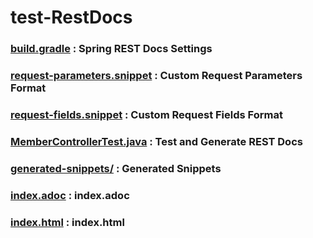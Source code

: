 # test-RestDocs

### [build.gradle](https://github.com/unialto/test-RestDocs/blob/master/build.gradle) : Spring REST Docs Settings

### [request-parameters.snippet](https://github.com/unialto/test-RestDocs/blob/master/src/test/resources/org/springframework/restdocs/templates/request-parameters.snippet) : Custom Request Parameters Format

### [request-fields.snippet](https://github.com/unialto/test-RestDocs/blob/master/src/test/resources/org/springframework/restdocs/templates/request-fields.snippet) : Custom Request Fields Format

### [MemberControllerTest.java](https://github.com/unialto/test-RestDocs/blob/master/src/test/java/com/unialto/test/restdocs/api/member/MemberControllerTest.java) : Test and Generate REST Docs

### [generated-snippets/](https://github.com/unialto/test-RestDocs/tree/master/build/generated-snippets) : Generated Snippets

### [index.adoc](https://github.com/unialto/test-RestDocs/blob/master/src/docs/asciidoc/index.adoc) : index.adoc

### [index.html](https://unialto.github.io/test-RestDocs/build/asciidoc/html5/index.html) : index.html
